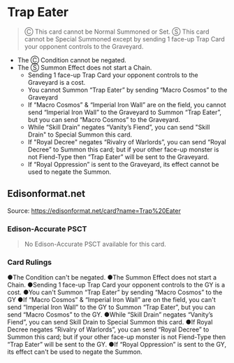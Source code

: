# Trap Eater

> Ⓒ This card cannot be Normal Summoned or Set. Ⓢ This card cannot be Special Summoned except by sending 1 face-up Trap Card your opponent controls to the Graveyard.

*   The Ⓒ Condition cannot be negated.
*   The Ⓢ Summon Effect does not start a Chain.
    *   Sending 1 face-up Trap Card your opponent controls to the Graveyard is a cost.
    *   You cannot Summon “Trap Eater” by sending “Macro Cosmos” to the Graveyard
    *   If “Macro Cosmos” & “Imperial Iron Wall” are on the field, you cannot send “Imperial Iron Wall” to the Graveyard to Summon “Trap Eater”, but you can send “Macro Cosmos” to the Graveyard.
    *   While “Skill Drain” negates “Vanity’s Fiend”, you can send "Skill Drain" to Special Summon this card.
    *   If "Royal Decree" negates “Rivalry of Warlords”, you can send “Royal Decree” to Summon this card; but if your other face-up monster is not Fiend-Type then “Trap Eater” will be sent to the Graveyard.
    *   If “Royal Oppression” is sent to the Graveyard, its effect cannot be used to negate the Summon.

## Edisonformat.net

Source: https://edisonformat.net/card?name=Trap%20Eater

### Edison-Accurate PSCT

> No Edison-Accurate PSCT available for this card.

### Card Rulings

●The Condition can't be negated.
●The Summon Effect does not start a Chain.
●Sending 1 face-up Trap Card your opponent controls to the GY is a cost.
●You can't Summon “Trap Eater” by sending “Macro Cosmos” to the GY
●If “Macro Cosmos” & “Imperial Iron Wall” are on the field, you can't send “Imperial Iron Wall” to the GY to Summon “Trap Eater”, but you can send “Macro Cosmos” to the GY.
●While “Skill Drain” negates “Vanity’s Fiend”, you can send Skill Drain to Special Summon this card.
●If Royal Decree negates “Rivalry of Warlords”, you can send “Royal Decree” to Summon this card; but if your other face-up monster is not Fiend-Type then “Trap Eater” will be sent to the GY.
●If “Royal Oppression” is sent to the GY, its effect can't be used to negate the Summon.
            